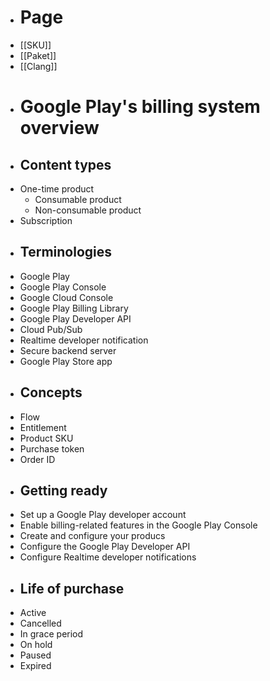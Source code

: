 - # Page
- [[SKU]]
- [[Paket]]
- [[Clang]]
- # Google Play's billing system overview
- ## Content types
- One-time product
	- Consumable product
	- Non-consumable product
- Subscription
- ## Terminologies
- Google Play
- Google Play Console
- Google Cloud Console
- Google Play Billing Library
- Google Play Developer API
- Cloud Pub/Sub
- Realtime developer notification
- Secure backend server
- Google Play Store app
- ## Concepts
- Flow
- Entitlement
- Product SKU
- Purchase token
- Order ID
- ## Getting ready
- Set up a Google Play developer account
- Enable billing-related features in the Google Play Console
- Create and configure your producs
- Configure the Google Play Developer API
- Configure Realtime developer notifications
- ## Life of purchase
- Active
- Cancelled
- In grace period
- On hold
- Paused
- Expired